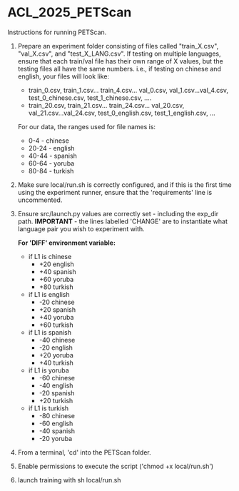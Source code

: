 # ACL_2025_PETScan

Instructions for running PETScan. 

1. Prepare an experiment folder consisting of files called "train_X.csv", "val_X.csv", and "test_X_LANG.csv". If testing on multiple languages, ensure that each train/val file has their own range of X values, but the testing files all have the same numbers. i.e., if testing on chinese and english, your files will look like:
    - train_0.csv, train_1.csv... train_4.csv... val_0.csv, val_1.csv...val_4.csv, test_0_chinese.csv, test_1_chinese.csv, ....
    - train_20.csv, train_21.csv... train_24.csv... val_20.csv, val_21.csv...val_24.csv, test_0_english.csv, test_1_english.csv, ...
    
    For our data, the ranges used for file names is:
    - 0-4 - chinese
    - 20-24 - english
    - 40-44 - spanish
    - 60-64 - yoruba
    - 80-84 - turkish

2. Make sure local/run.sh is correctly configured, and if this is the first time using the experiment runner, ensure that the 'requirements' line is uncommented. 

3. Ensure src/launch.py values are correctly set - including the exp_dir path. **IMPORTANT** - the lines labelled 'CHANGE' are to instantiate what language pair you wish to experiment with. 

      **For 'DIFF' environment variable:**
    - if L1 is chinese
       - +20 english
       - +40 spanish
       - +60 yoruba
       - +80 turkish
    - if L1 is english
       - -20 chinese
       - +20 spanish
       - +40 yoruba
       - +60 turkish
    - if L1 is spanish
       - -40 chinese
       - -20 english
       - +20 yoruba
       - +40 turkish
    - if L1 is yoruba
       - -60 chinese
       - -40 english
       - -20 spanish
       - +20 turkish
    - if L1 is turkish
       - -80 chinese
       - -60 english
       - -40 spanish
       - -20 yoruba
                       
4. From a terminal, 'cd' into the PETScan folder. 

5. Enable permissions to execute the script ('chmod +x local/run.sh')

6. launch training with sh local/run.sh
